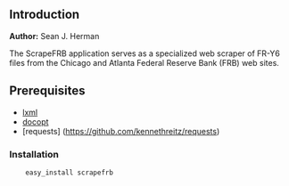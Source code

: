 ## Introduction
**Author:** Sean J. Herman

The ScrapeFRB application serves as a specialized web scraper of FR-Y6 files from the Chicago and Atlanta
Federal Reserve Bank (FRB) web sites.

## Prerequisites

* [lxml](https://github.com/lxml/lxml)
* [docopt](https://github.com/docopt/docopt)
* [requests] (https://github.com/kennethreitz/requests)


### Installation

        easy_install scrapefrb